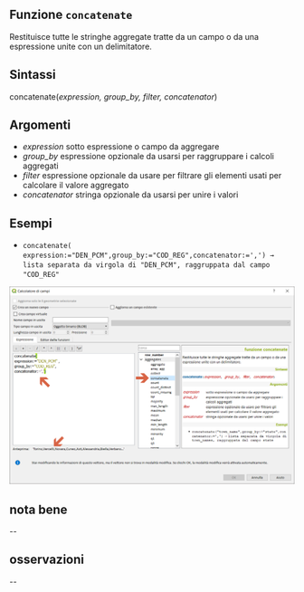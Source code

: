 ## Funzione `concatenate`

Restituisce tutte le stringhe aggregate tratte da un campo o da una espressione unite con un delimitatore.

## Sintassi

concatenate(_expression, group_by, filter, concatenator_)

## Argomenti

* _expression_ sotto espressione o campo da aggregare
* _group_by_ espressione opzionale da usarsi per raggruppare i calcoli aggregati
* _filter_ espressione opzionale da usare per filtrare gli elementi usati per calcolare il valore aggregato
* _concatenator_ stringa opzionale da usarsi per unire i valori

## Esempi

* `concatenate( expression:="DEN_PCM",group_by:="COD_REG",concatenator:=',') → lista separata da virgola di "DEN_PCM", raggruppata dal campo "COD_REG"`

<img src="/img/aggregates/concatenate/concatenate1.png">

## nota bene

--

## osservazioni

--